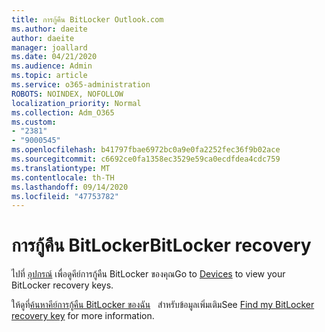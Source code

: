 ```yaml
---
title: การกู้คืน BitLocker Outlook.com
ms.author: daeite
author: daeite
manager: joallard
ms.date: 04/21/2020
ms.audience: Admin
ms.topic: article
ms.service: o365-administration
ROBOTS: NOINDEX, NOFOLLOW
localization_priority: Normal
ms.collection: Adm_O365
ms.custom:
- "2381"
- "9000545"
ms.openlocfilehash: b41797fbae6972bc0a9e0fa2252fec36f9b02ace
ms.sourcegitcommit: c6692ce0fa1358ec3529e59ca0ecdfdea4cdc759
ms.translationtype: MT
ms.contentlocale: th-TH
ms.lasthandoff: 09/14/2020
ms.locfileid: "47753782"
---
```

# <a name="bitlocker-recovery"></a><span data-ttu-id="9dc8f-102">การกู้คืน BitLocker</span><span class="sxs-lookup"><span data-stu-id="9dc8f-102">BitLocker recovery</span></span>

<span data-ttu-id="9dc8f-103">ไปที่ [อุปกรณ์](https://account.microsoft.com/devices/recoverykey) เพื่อดูคีย์การกู้คืน BitLocker ของคุณ</span><span class="sxs-lookup"><span data-stu-id="9dc8f-103">Go to [Devices](https://account.microsoft.com/devices/recoverykey) to view your BitLocker recovery keys.</span></span>

<span data-ttu-id="9dc8f-104">ให้ดูที่[ค้นหาคีย์การกู้คืน BitLocker ของฉัน](https://support.microsoft.com/help/4026181)   สำหรับข้อมูลเพิ่มเติม</span><span class="sxs-lookup"><span data-stu-id="9dc8f-104">See [Find my BitLocker recovery key](https://support.microsoft.com/help/4026181) for more information.</span></span>